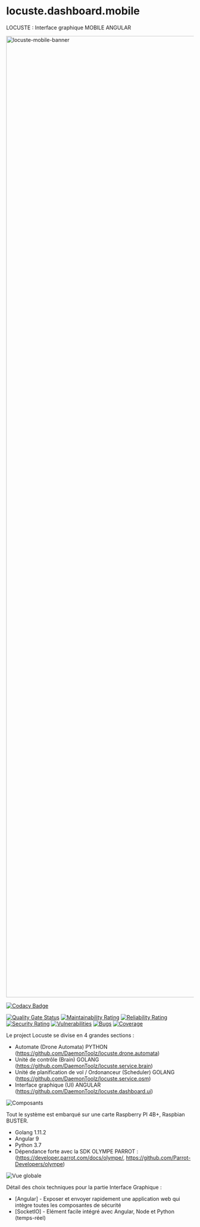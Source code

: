 # locuste.dashboard.mobile
LOCUSTE : Interface graphique MOBILE ANGULAR 

<img width="2575" alt="locuste-mobile-banner" src="https://user-images.githubusercontent.com/6602774/84285948-5aec9e80-ab3e-11ea-9a2c-3b4c23b80ad4.png">

[![Codacy Badge](https://app.codacy.com/project/badge/Grade/d2740d746019415ba3a21526e7845483)](https://www.codacy.com/manual/axel.maciejewski/locuste.dashboard.mobile?utm_source=github.com&amp;utm_medium=referral&amp;utm_content=DaemonToolz/locuste.dashboard.mobile&amp;utm_campaign=Badge_Grade)

[![Quality Gate Status](https://sonarcloud.io/api/project_badges/measure?project=DaemonToolz_locuste.dashboard.mobile&metric=alert_status)](https://sonarcloud.io/dashboard?id=DaemonToolz_locuste.dashboard.mobile)
[![Maintainability Rating](https://sonarcloud.io/api/project_badges/measure?project=DaemonToolz_locuste.dashboard.mobile&metric=sqale_rating)](https://sonarcloud.io/dashboard?id=DaemonToolz_locuste.dashboard.mobile)
[![Reliability Rating](https://sonarcloud.io/api/project_badges/measure?project=DaemonToolz_locuste.dashboard.mobile&metric=reliability_rating)](https://sonarcloud.io/dashboard?id=DaemonToolz_locuste.dashboard.mobile)
[![Security Rating](https://sonarcloud.io/api/project_badges/measure?project=DaemonToolz_locuste.dashboard.mobile&metric=security_rating)](https://sonarcloud.io/dashboard?id=DaemonToolz_locuste.dashboard.mobile)
[![Vulnerabilities](https://sonarcloud.io/api/project_badges/measure?project=DaemonToolz_locuste.dashboard.mobile&metric=vulnerabilities)](https://sonarcloud.io/dashboard?id=DaemonToolz_locuste.dashboard.mobile)
[![Bugs](https://sonarcloud.io/api/project_badges/measure?project=DaemonToolz_locuste.dashboard.mobile&metric=bugs)](https://sonarcloud.io/dashboard?id=DaemonToolz_locuste.dashboard.mobile)
[![Coverage](https://sonarcloud.io/api/project_badges/measure?project=DaemonToolz_locuste.dashboard.mobile&metric=coverage)](https://sonarcloud.io/dashboard?id=DaemonToolz_locuste.dashboard.mobile)

Le project Locuste se divise en 4 grandes sections : 
* Automate (Drone Automata) PYTHON (https://github.com/DaemonToolz/locuste.drone.automata)
* Unité de contrôle (Brain) GOLANG (https://github.com/DaemonToolz/locuste.service.brain)
* Unité de planification de vol / Ordonanceur (Scheduler) GOLANG (https://github.com/DaemonToolz/locuste.service.osm)
* Interface graphique (UI) ANGULAR (https://github.com/DaemonToolz/locuste.dashboard.ui)

![Composants](https://user-images.githubusercontent.com/6602774/83644711-dcc65000-a5b1-11ea-8661-977931bb6a9c.png)

Tout le système est embarqué sur une carte Raspberry PI 4B+, Raspbian BUSTER.
* Golang 1.11.2
* Angular 9
* Python 3.7
* Dépendance forte avec la SDK OLYMPE PARROT : (https://developer.parrot.com/docs/olympe/, https://github.com/Parrot-Developers/olympe)

![Vue globale](https://user-images.githubusercontent.com/6602774/83644783-f10a4d00-a5b1-11ea-8fed-80c3b76f1b00.png)

Détail des choix techniques pour la partie Interface Graphique :

* [Angular] - Exposer et envoyer rapidement une application web qui intègre toutes les composantes de sécurité
* [SocketIO] - Elément facile intégré avec Angular, Node et Python (temps-réel)
